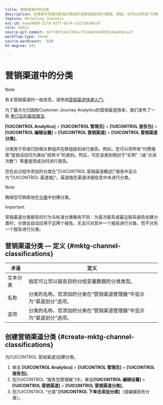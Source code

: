```yaml
---
title: 营销渠道中的分类
description: 分类用于将值归到相关群组并在群组级别进行报告。例如，您可以将所有“付费搜索”促销活动归为类似“视频卡”的类别。然后，可在该类别相对于“实例”（或“点进次数”）等量度而成功时进行报告。
feature: Marketing Channels
exl-id: eaae9d60-21f8-42ff-b574-cb1710c68cdf
role: Admin
source-git-commit: def7d071de1765acf524a638a8f8d13ae69e1a1f
workflow-type: tm+mt
source-wordcount: '320'
ht-degree: 94%

---
```


# 营销渠道中的分类

>[!NOTE]
>
> 有关营销渠道的一般信息，请参阅[营销渠道快速入门](/help/components/c-marketing-channels/c-getting-started-mchannel.md)。
>
> 为了最大化归因和Customer Journey Analytics的营销渠道效率，我们发布了一些 [修订后的最佳做法](/help/components/c-marketing-channels/mchannel-best-practices.md).

**[!UICONTROL Analytics]** > **[!UICONTROL 管理员]** > **[!UICONTROL 报告包]** > **[!UICONTROL 编辑设置]** > **[!UICONTROL 营销渠道]** > **[!UICONTROL 营销渠道分类]**。

分类用于将值归到相关群组并在群组级别进行报告。例如，您可以将所有“付费搜索”促销活动归为类似“视频卡”的类别。然后，可在该类别相对于“实例”（或“点进次数”）等量度而成功时进行报告。

您在此过程中添加的分类在“[!UICONTROL 营销渠道概述]”报告中显示为“[!UICONTROL 渠道值]”。渠道值在渠道详细信息中未进行分类。

>[!NOTE]
>
>确保您可熟练地在[分类](/help/components/classifications/c-classifications.md)中创建分类。

>[!IMPORTANT]
>
>营销渠道分类报告的行为与标准分类略有不同：为首次联系或最近联系报告创建分类时，分类会自动应用于这两个报告。无法只对其中一个报告进行分类，而不对另一个报告进行分类。

## 营销渠道分类 — 定义 {#mktg-channel-classifications}

| 术语 | 定义 |
|--- |--- |
| 文本分类 | 指定可让您以报告目的分组变量数据的分类类型。 |
| 名称 | 分类的名称。您添加的分类在“营销渠道管理器”中显示为“渠道划分”选项。 |
| 选项 | 分类的名称。您添加的分类在“营销渠道管理器”中显示为“渠道划分”选项。 |

## 创建营销渠道分类 {#create-mktg-channel-classifications}

为[!UICONTROL 营销渠道]创建分类。

1. 单击 **[!UICONTROL Analytics]** > **[!UICONTROL 管理员]** > **[!UICONTROL 报告包]**。
1. 在[!UICONTROL “报告包管理器”]中，单击&#x200B;**[!UICONTROL 编辑设置]** > **[!UICONTROL 营销渠道]** > **[!UICONTROL 营销渠道分类]**。
1. 在[!UICONTROL “分类”]**[!UICONTROL 下单击添加分类]**（或编辑现有分类）。
